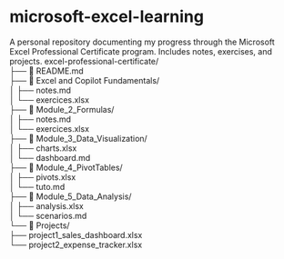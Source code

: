 # microsoft-excel-learning
A personal repository documenting my progress through the Microsoft Excel Professional Certificate program. Includes notes, exercises, and projects.
excel-professional-certificate/             
├── 📄 README.md                 
├── 📁 Excel and Copilot Fundamentals/                   
│   ├── notes.md                        
│   └── exercices.xlsx                   
├── 📁 Module_2_Formulas/                
│   ├── notes.md                 
│   └── exercices.xlsx                  
├── 📁 Module_3_Data_Visualization/                      
│   ├── charts.xlsx                 
│   └── dashboard.md                 
├── 📁 Module_4_PivotTables/                  
│   ├── pivots.xlsx                   
│   └── tuto.md                  
├── 📁 Module_5_Data_Analysis/              
│   ├── analysis.xlsx               
│   └── scenarios.md                
└── 📁 Projects/                    
    ├── project1_sales_dashboard.xlsx                  
    └── project2_expense_tracker.xlsx             
